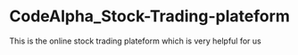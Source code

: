 # CodeAlpha_Stock-Trading-plateform
This is the  online stock trading plateform which is very helpful for us
